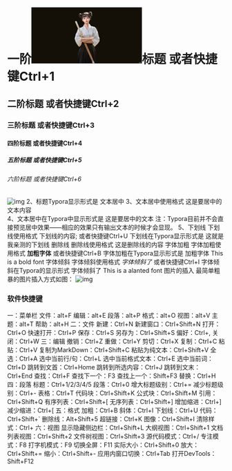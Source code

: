 # 一阶<img src="bin/152151x5580o3lq57gbg5a.jpg" alt="152151x5580o3lq57gbg5a" style="zoom:25%;" />标题 或者快捷键Ctrl+1
## 二阶标题 或者快捷键Ctrl+2
### 三阶标题 或者快捷键Ctrl+3
#### 四阶标题 或者快捷键Ctrl+4
##### 五阶标题 或者快捷键Ctrl+5
###### 六阶标题 或者快捷键Ctrl+6
![img](http://www.ddooo.com/uppic/200814/202008141442231829.jpg)
2、标题Typora显示形式是
文本居中
3、文本居中使用格式
这是要居中的文本内容\
4、文本居中在Typora中显示形式是
这是要居中的文本
注：Typora目前并不会直接预览居中效果——相应的效果只有输出文本的时候才会显现。
5、下划线
下划线使用格式
下划线的内容; 或者快捷键Ctrl+U
下划线在Typora显示形式是
这就是我亲测的下划线
删除线
删除线使用格式
这是删除线的内容
字体加粗
字体加粗使用格式
**加粗字体** 或者快捷键Ctrl+B
字体加粗在Typora显示形式是
加粗字体 This is a bold font
字体倾斜
字体倾斜使用格式
*字体倾斜了* 或者快捷键Ctrl+I
字体倾斜在Typora的显示形式
字体倾斜了 This is a alanted font
图片的插入
最简单粗暴的图片插入方式如图：
![img](http://www.ddooo.com/uppic/200814/202008141442315613.jpg)

### 软件快捷键

一：菜单栏
文件：alt+F
编辑：alt+E
段落：alt+P
格式：alt+O
视图：alt+V
主题：alt+T
帮助：alt+H
二：文件
新建：Ctrl+N
新建窗口：Ctrl+Shift+N
打开：Ctrl+O
快速打开：Ctrl+P
保存：Ctrl+S
另存为：Ctrl+Shift+S
偏好：Ctrl+,
关闭：Ctrl+W
三：编辑
撤销：Ctrl+Z
重做：Ctrl+Y
剪切：Ctrl+X
复制：Ctrl+C
粘贴：Ctrl+V
复制为MarkDown：Ctrl+Shift+C
粘贴为纯文本：Ctrl+Shift+V
全选：Ctrl+A
选中当前行/句：Ctrl+L
选中当前格式文本：Ctrl+E
选中当前词：Ctrl+D
跳转到文首：Ctrl+Home
跳转到所选内容：Ctrl+J
跳转到文末：Ctrl+End
查找：Ctrl+F
查找下一个：F3
查找上一个：Shift+F3
替换：Ctrl+H
四：段落
标题：Ctrl+1/2/3/4/5
段落：Ctrl+0
增大标题级别：Ctrl+=
减少标题级别：Ctrl+-
表格：Ctrl+T
代码块：Ctrl+Shift+K
公式块：Ctrl+Shift+M
引用：Ctrl+Shift+Q
有序列表：Ctrl+Shift+[
无序列表：Ctrl+Shift+]
增加缩进：Ctrl+]
减少缩进：Ctrl+[
五：格式
加粗：Ctrl+B
斜体：Ctrl+I
下划线：Ctrl+U
代码：Ctrl+Shift+`
删除线：Alt+Shift+5
超链接：Ctrl+K
图像：Ctrl+Shift+I
清除样式：Ctrl+
六：视图
显示隐藏侧边栏：Ctrl+Shift+L
大纲视图：Ctrl+Shift+1
文档列表视图：Ctrl+Shift+2
文件树视图：Ctrl+Shift+3
源代码模式：Ctrl+/
专注模式：F8
打字机模式：F9
切换全屏：F11
实际大小：Ctrl+Shift+0
放大：Ctrl+Shift+=
缩小：Ctrl+Shift+-
应用内窗口切换：Ctrl+Tab
打开DevTools：Shift+F12


